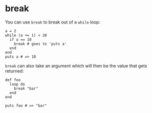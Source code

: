 # break

You can use `break` to break out of a `while` loop:

```crystal
a = 2
while (a += 1) < 20
  if a == 10
    break # goes to 'puts a'
  end
end
puts a # => 10
```

`break` can also take an argument which will then be the value that gets returned:

```crystal
def foo
  loop do
    break "bar"
  end
end

puts foo # => "bar"
```

